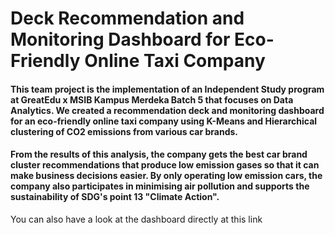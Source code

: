 # Deck Recommendation and Monitoring Dashboard for Eco-Friendly Online Taxi Company

#### This team project is the implementation of an Independent Study program at GreatEdu x MSIB Kampus Merdeka Batch 5 that focuses on Data Analytics. We created a recommendation deck and monitoring dashboard for an eco-friendly online taxi company using K-Means and Hierarchical clustering of CO2 emissions from various car brands. 

#### From the results of this analysis, the company gets the best car brand cluster recommendations that produce low emission gases so that it can make business decisions easier. By only operating low emission cars, the company also participates in minimising air pollution and supports the sustainability of SDG's point 13 "Climate Action".

You can also have a look at the dashboard directly at this link 
